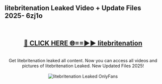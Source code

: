 <h2>litebritenation Leaked Video + Update Files 2025- 6zj1o</h2>
<br>
<div align="center">
<h2><a href="https://libra.edu.pl?litebritenation" rel="nofollow">🔴 CLICK HERE 🌐==►► litebritenation</a></h2>
<br>
Get litebritenation leaked all content. Now you can access all videos and pictures of litebritenation Leaked. New Updated Files 2025!
<br>
<br>
<a href="https://libra.edu.pl?litebritenation" rel="nofollow" data-target="animated-image.originalLink"><img src="https://i.ibb.co.com/WyWwxjT/player-gif2.gif" alt="litebritenation Leaked OnlyFans" style="max-width: 100%; display: inline-block;" data-target="animated-image.originalImage"></a>
</div>
<br>